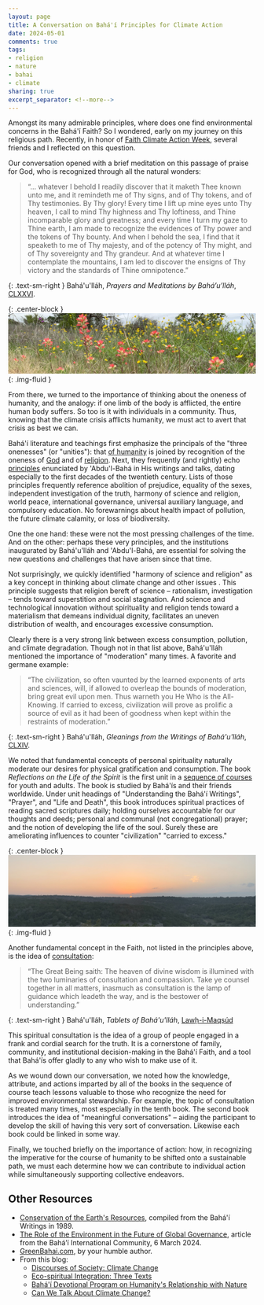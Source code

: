 ```yaml
---
layout: page
title: A Conversation on Bahá'í Principles for Climate Action
date: 2024-05-01
comments: true
tags:
- religion
- nature
- bahai
- climate
sharing: true
excerpt_separator: <!--more-->
---
```


Amongst its many admirable principles, where does one find environmental
concerns in the Bahá'í Faith? So I wondered, early on my journey on this
religious path. Recently, in honor of [Faith Climate Action
Week](https://interfaithpowerandlight.org/faithclimateactionweek/), several
friends and I reflected on this question.

Our conversation opened with a brief meditation on this passage of praise for
God, who is recognized through all the natural wonders:

> &ldquo;&hellip; whatever I behold I readily discover that it maketh Thee known
> unto me, and it remindeth me of Thy signs, and of Thy tokens, and of Thy
> testimonies. By Thy glory! Every time I lift up mine eyes unto Thy heaven, I
> call to mind Thy highness and Thy loftiness, and Thine incomparable glory and
> greatness; and every time I turn my gaze to Thine earth, I am made to
> recognize the evidences of Thy power and the tokens of Thy bounty. And when I
> behold the sea, I find that it speaketh to me of Thy majesty, and of the
> potency of Thy might, and of Thy sovereignty and Thy grandeur. And at whatever
> time I contemplate the mountains, I am led to discover the ensigns of Thy
> victory and the standards of Thine omnipotence.&rdquo;

{: .text-sm-right }
Bahá'u'lláh, _Prayers and Meditations by Bahá’u’lláh_, [CLXXVI](www.bahai.org/r/129964059).

{: .center-block }
![Naw Ruz flowers at Enchanted Rock State Natural Area, by Stephen A. Fuqua](/images/Enchanged-Rock-Flowers-2024-03-20.jpg){: .img-fluid }

<!--more-->

From there, we turned to the importance of thinking about the oneness of
humanity, and the analogy: if one limb of the body is afflicted, the entire
human body suffers. So too is it with individuals in a community. Thus, knowing
that the climate crisis afflicts humanity, we must act to avert that crisis as
best we can.

Bahá'í literature and teachings first emphasize the principals of the "three
onenesses" (or "unities"): that [of
humanity](https://www.bahai.us/beliefs/building-community/oneness-of-humanity/)
is joined by recognition of the oneness of
[God](https://www.bahai.us/beliefs/building-community/oneness-of-humanity/beliefs/building-community/oneness-of-god/)
and of
[religion](https://www.bahai.us/beliefs/building-community/progressive-revelation/).
Next, they frequently (and rightly) echo
[principles](https://bahaipedia.org/List_of_Bah%C3%A1%E2%80%99%C3%AD_social_principles)
enunciated by 'Abdu'l-Bahá in His writings and talks, dating especially to the
first decades of the twentieth century. Lists of those principles frequently
reference abolition of prejudice, equality of the sexes, independent
investigation of the truth, harmony of science and religion, world peace,
international governance, universal auxiliary language, and compulsory
education. No forewarnings about health impact of pollution, the future climate
calamity, or loss of biodiversity.

One the one hand: these were not the most pressing challenges of the time. And on
the other: perhaps these very principles, and the institutions inaugurated by
Bahá'u'lláh and 'Abdu'l-Bahá, are essential for solving the new questions and
challenges that have arisen since that time.

Not surprisingly, we quickly identified "harmony of science and religion" as a
key concept in thinking about climate change and other issues . This principle
suggests that religion bereft of science &ndash; rationalism, investigation
&ndash; tends toward superstition and social stagnation. And science and
technological innovation without spirituality and religion tends toward a
materialism that demeans individual dignity, facilitates an uneven distribution
of wealth, and encourages excessive consumption.

Clearly there is a very strong link between excess consumption, pollution, and
climate degradation. Though not in that list above, Bahá'u'lláh mentioned the
importance of "moderation" many times. A favorite and germane example:

> &ldquo;The civilization, so often vaunted by the learned exponents of arts and
> sciences, will, if allowed to overleap the bounds of moderation, bring great
> evil upon men. Thus warneth you He Who is the All-Knowing. If carried to
> excess, civilization will prove as prolific a source of evil as it had been of
> goodness when kept within the restraints of moderation.&rdquo;

{: .text-sm-right }
Bahá'u'lláh, _Gleanings from the Writings of Bahá'u'lláh_, [CLXIV](https://www.bahai.org/r/042388414).

We noted that fundamental concepts of personal spirituality naturally moderate
our desires for physical gratification and consumption. The book _Reflections on
the Life of the Spirit_ is the first unit in a [sequence of
courses](https://www.ruhi.org/en/embarking-on-a-path-of-service/) for youth and
adults. The book is studied by Bahá'ís and their friends worldwide. Under unit
headings of "Understanding the Bahá'í Writings", "Prayer", and "Life and Death",
this book introduces spiritual practices of reading sacred scriptures daily;
holding ourselves accountable for our thoughts and deeds; personal and communal
(not congregational) prayer; and the notion of developing the life of the soul.
Surely these are ameliorating influences to counter "civilization" "carried to
excess."

{: .center-block }
![A Central Texas Hill Country sunset, by Stephen A. Fuqua](/images/hill-country-sunset.jpg){: .img-fluid }

Another fundamental concept in the Faith, not listed in the principles above, is
the idea of
[consultation](https://www.bahai.org/action/institutional-capacity/spaces-consultation):

> &ldquo;The Great Being saith: The heaven of divine wisdom is illumined with
> the two luminaries of consultation and compassion. Take ye counsel together in
> all matters, inasmuch as consultation is the lamp of guidance which leadeth
> the way, and is the bestower of understanding.&rdquo;

{: .text-sm-right }
Bahá'u'lláh, _Tablets of Bahá'u'lláh_, [Lawḥ-i-Maqṣúd](https://www.bahai.org/r/545364905)

This spiritual consultation is the idea of a group of people engaged in a frank
and cordial search for the truth. It is a cornerstone of family, community, and
institutional decision-making in the Bahá'í Faith, and a tool that Bahá'ís offer
gladly to any who wish to make use of it.

As we wound down our conversation, we noted how the knowledge, attribute, and
actions imparted by all of the books in the sequence of course teach lessons
valuable to those who recognize the need for improved environmental stewardship.
For example, the topic of consultation is treated many times, most especially in
the tenth book. The second book introduces the idea of "meaningful
conversations" &ndash; aiding the participant to develop the skill of having
this very sort of conversation. Likewise each book could be linked in some way.

Finally, we touched briefly on the importance of action: how, in recognizing the
imperative for the course of humanity to be shifted onto a sustainable path, we
must each determine how we can contribute to individual action while
simultaneously supporting collective endeavors.

## Other Resources

* [Conservation of the Earth's
  Resources](https://www.bahai.org/documents/compiled-research-department-universal-house-of-justice/conservation-earths-resources),
  compiled from the Bahá'í Writings in 1989.
* [The Role of the Environment in the Future of Global
Governance](https://www.bic.org/news/role-environment-future-global-governance),
article from the Bahá’í International Community, 6 March 2024.
* [GreenBahai.com](https://www.greenbahai.com), by your humble author.
* From this blog:
  * [Discourses of Society: Climate
    Change](/archive/2014/09/27/discourses_of_society_climate_change/)
  * [Eco-spiritual Integration: Three
    Texts](/archive/2015/01/04/eco-spiritual_integration_three_texts_1/)
  * [Bahá'í­ Devotional Program on Humanity's Relationship with
    Nature](/archive/2013/04/10/bah_devotional_program_on_humanitys_relationship_with_nature/)
  * [Can We Talk About Climate
    Change?](https://blog.safnet.com/archive/2014/02/23/can_we_talk_about_climate_change_pt_1/)
